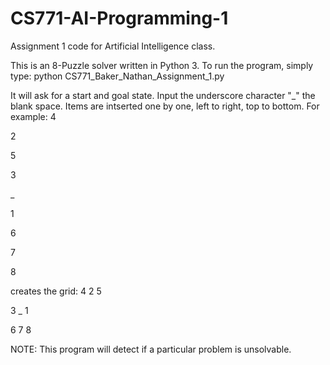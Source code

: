 # CS771-AI-Programming-1
Assignment 1 code for Artificial Intelligence class. 

This is an 8-Puzzle solver written in Python 3. To run the program, simply
type: python CS771_Baker_Nathan_Assignment_1.py

It will ask for a start and goal state. Input the underscore character "_"
the blank space. Items are intserted one by one, left to right, top to 
bottom. For example:
4

2

5

3

_

1

6

7

8

creates the grid:
4 2 5

3 _ 1

6 7 8

NOTE: This program will detect if a particular problem is unsolvable.
